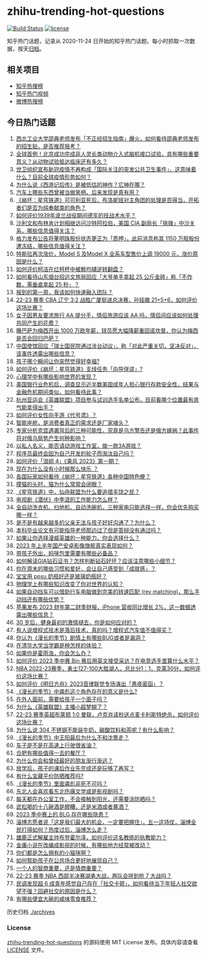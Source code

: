 # zhihu-trending-hot-questions

[![Build Status](https://github.com/justjavac/zhihu-trending-hot-questions/workflows/ci/badge.svg?branch=master)](https://github.com/justjavac/zhihu-trending-hot-questions/actions)
[![license](https://img.shields.io/github/license/justjavac/zhihu-trending-hot-questions)](https://github.com/justjavac/zhihu-trending-hot-questions/blob/master/LICENSE)

知乎热门话题，记录从 2020-11-24
日开始的知乎热门话题。每小时抓取一次数据，按天[归档](./archives)。

## 相关项目

- [知乎热搜榜](https://github.com/justjavac/zhihu-trending-top-search)
- [知乎热门视频](https://github.com/justjavac/zhihu-trending-hot-video)
- [微博热搜榜](https://github.com/justjavac/weibo-trending-hot-search)

## 今日热门话题

<!-- BEGIN -->
<!-- 最后更新时间 Sat May 06 2023 03:08:24 GMT+0800 (China Standard Time) -->

1. [西北工业大学邵典老师发布「不正经招生指南」爆火，如何看待邵典老师发布的招生贴，是否推荐报考？](https://www.zhihu.com/question/598539429)
1. [全球首例！北京成功完成非人灵长类动物介入式脑机接口试验，具有哪些重要意义？从动物试验抵达临床还有多久？](https://www.zhihu.com/question/599231157)
1. [世卫组织宣布新冠疫情不再构成「国际关注的突发公共卫生事件」，这意味着什么？目前全球疫情形势如何？](https://www.zhihu.com/question/599295788)
1. [为什么说《西游记后传》是被低估的神作？它神在哪？](https://www.zhihu.com/question/542181254)
1. [汽车上哪些东西曾被当做笑柄，后来发现是真有用？](https://www.zhihu.com/question/598619006)
1. [《崩坏：星穹铁道》可可利亚死后，布洛妮娅对主角团的处理是否得当，开拓者们是否为纯奉献类的角色？](https://www.zhihu.com/question/598974887)
1. [如何评价1939年波兰战役期间德军的技战术水平？](https://www.zhihu.com/question/576131651)
1. [沙利文和布林肯计划相继访问沙特阿拉伯，美国 CIA 副局长「挑拨」中沙关系，哪些信息值得关注？](https://www.zhihu.com/question/599238266)
1. [格力发布公告将董明珠股份状态更正为「质押」，此前消息称其 1150 万股股份遭冻结，哪些信息值得关注？](https://www.zhihu.com/question/599173828)
1. [特斯拉再次涨价，Model S 及Model X 全系车型售价上调 19000 元，涨价原因是什么？](https://www.zhihu.com/question/599163298)
1. [如何评价柯洁在烂柯杯中被赖均辅逆转翻盘？](https://www.zhihu.com/question/599249730)
1. [如何看待山东烟台招远文旅局回应「大爷单手拿起 25 公斤金砖」称「不作数，需垂直拿起 25 秒」？](https://www.zhihu.com/question/598978881)
1. [报到的第一周，我该如何快速融入团队？](https://www.zhihu.com/question/20186023)
1. [22-23 赛季 CBA 辽宁 3:2 战胜广厦挺进总决赛，孙铭徽 21+5+6，如何评价这场比赛？](https://www.zhihu.com/question/599272728)
1. [女子因男友要求旅行 AA 提分手，情侣旅游应该 AA 吗，情侣间应该如何处理共同产生的花费？](https://www.zhihu.com/question/598066805)
1. [曝巴萨为梅西开出 1000 万欧年薪，球员愿大幅降薪重回诺坎普，你认为梅西是否会回归巴萨？](https://www.zhihu.com/question/599151527)
1. [中国使馆回应「瑞士国民院通过涉台动议」，称「对此严重关切，坚决反对」，该事件透露出哪些信息？](https://www.zhihu.com/question/599007445)
1. [孩子哪个瞬间让你突然觉得好幸福?](https://www.zhihu.com/question/476314541)
1. [如何评价《崩坏：星穹铁道》支线任务「向导佯谬」?](https://www.zhihu.com/question/598843674)
1. [心理学中有哪些影响世界的发现？](https://www.zhihu.com/question/596073905)
1. [美国银行业危机后，调查显示近半数美国成年人担心银行存款安全性，结果与金融危机期间类似，如何看待此事？](https://www.zhihu.com/question/599241481)
1. [杭州亚运会《英雄联盟》项目参与试训选手名单公布，目前看哪个位置最有底气能拿得出手？](https://www.zhihu.com/question/599016740)
1. [如何评价女性向手游《代号鸢》？](https://www.zhihu.com/question/528829268)
1. [智能座舱，是消费者真正的需求还是厂家噱头？](https://www.zhihu.com/question/598596788)
1. [专家分析克宫遇袭背后的三种可能性，究竟是乌方警告还是俄方嫁祸？此事件将对俄乌局势产生何种影响？](https://www.zhihu.com/question/599013166)
1. [以私人名义，能否请动游戏工作室，做一款3A游戏？](https://www.zhihu.com/question/417408755)
1. [程序员最终会因为自己开发的轮子而淘汰自己吗？](https://www.zhihu.com/question/597098685)
1. [如何评价「浪姐 4」《乘风 2023》第一期？](https://www.zhihu.com/question/599180062)
1. [现在为什么没有小时候那么快乐 ？](https://www.zhihu.com/question/598015096)
1. [各国玩家如何看待《崩坏：星穹铁道》各种中国特色梗？](https://www.zhihu.com/question/599013361)
1. [摸猫的头时，猫为什么常常会闭眼？](https://www.zhihu.com/question/39598726)
1. [《星穹铁道》中，仙舟联盟为什么要追猎丰饶之民？](https://www.zhihu.com/question/598928264)
1. [电视剧《潜伏》中李涯的工作能力怎么样？](https://www.zhihu.com/question/337519255)
1. [全自动洗衣机、扫地机、自动洗碗机，三种家电只能选择一样，你会优先购买哪一样？](https://www.zhihu.com/question/598198642)
1. [是不是有越来越多的父亲无法与孩子好好沟通了？为什么？](https://www.zhihu.com/question/308691829)
1. [本科毕业论文有可能指导老师那边过了但是答辩没有通过吗？](https://www.zhihu.com/question/394674498)
1. [如果让你选择漫威英雄的一种能力，你会选择什么？](https://www.zhihu.com/question/596573138)
1. [2023 年上半年国产安卓影像旗舰真实表现如何？](https://www.zhihu.com/question/597247543)
1. [带孩子外出，妈咪包里需要有哪些必备品？](https://www.zhihu.com/question/551097005)
1. [如何解读GIA钻石证书？怎样判断钻石好坏？应该注意哪些小细节？](https://www.zhihu.com/question/59884335)
1. [你在周末的哪些习惯和爱好，会让自己感受到「成就感」？](https://www.zhihu.com/question/594792180)
1. [宝宝用 ppsu 奶瓶好还是玻璃奶瓶好？](https://www.zhihu.com/question/440420625)
1. [物理学上有哪些知识改变了你对世界的认知？](https://www.zhihu.com/question/577483982)
1. [如果自动挡车可以借助行车电脑做到完美的转速匹配 (rev matching)，那么手动挡还有哪些优势？](https://www.zhihu.com/question/599195335)
1. [苹果发布 2023 财年第二财季财报，iPhone 营收同比增长 2%，这一数据透露出哪些信息？](https://www.zhihu.com/question/599170900)
1. [30 岁后，健身最初的激情褪去，你是如何应对的？](https://www.zhihu.com/question/597855748)
1. [有人说增程式技术是落后技术，真的吗？增程式汽车值不值得买？](https://www.zhihu.com/question/598660946)
1. [你认为《漫长的季节》剧情上有哪些BUG或者是漏洞？](https://www.zhihu.com/question/598926882)
1. [在清华大学当学霸是种怎样的体验？](https://www.zhihu.com/question/38974349)
1. [如果你是霍雨浩，你会怎么办？](https://www.zhihu.com/question/454071583)
1. [如何评价 2023 季中赛 Bin 赛后用英文接受采访？在电竞选手里算什么水平？](https://www.zhihu.com/question/599000964)
1. [NBA 2022-23赛季，勇士127-100大胜湖人，总比分1：1，克莱30分，如何评价这场比赛？](https://www.zhihu.com/question/599180315)
1. [如何评价《明日方舟》2023音律联觉专场演出「愚夜密函」？](https://www.zhihu.com/question/598705374)
1. [《漫长的季节》中龚彪这个角色存在的意义是什么?](https://www.zhihu.com/question/598724606)
1. [在外人面前，需要给孩子一个面子吗？](https://www.zhihu.com/question/598572702)
1. [为什么《英雄联盟》主播小超梦糊了？](https://www.zhihu.com/question/598247212)
1. [22-23 赛季英超布莱顿 1:0 曼联，卢克肖读秒送点麦卡利斯特绝杀，如何评价这场比赛？](https://www.zhihu.com/question/599127811)
1. [为什么说 304 不锈钢不能装牛奶，碳酸饮料和茶呢？有什么影响？](https://www.zhihu.com/question/449576554)
1. [《漫长的季节》中王阳最后为什么不和沈墨走？](https://www.zhihu.com/question/599089121)
1. [车子是不是在高速上行驶很省油？](https://www.zhihu.com/question/593960934)
1. [合肥有哪些值得一去的餐厅？](https://www.zhihu.com/question/35665594)
1. [为什么你会和曾经最好的朋友渐行渐远？](https://www.zhihu.com/question/598928671)
1. [放学后，孩子的课后作业先完成还是玩够了再写？](https://www.zhihu.com/question/587989355)
1. [有什么宝藏平价防晒推荐吗?](https://www.zhihu.com/question/596675902)
1. [《漫长的季节》里面龚彪非死不可吗？](https://www.zhihu.com/question/598721328)
1. [东北人会喜欢看东北伤痛文学或是影视剧吗？](https://www.zhihu.com/question/598926468)
1. [每天都在办公室工作，不会接触到阳光，还需要涂防晒吗？](https://www.zhihu.com/question/590781339)
1. [武松喝的十八碗酒是醪糟，还是米酒或者黄酒？](https://www.zhihu.com/question/358481344)
1. [2023 季中赛上的 BLG 存在哪些隐患？](https://www.zhihu.com/question/599106685)
1. [淄博志愿者说「这是我们最大的机会，一定要把握住」，五一这场仗，淄博全民打得如何？热度过后，淄博怎么走？](https://www.zhihu.com/question/599055609)
1. [雄鹿正式解雇主帅布登霍尔泽，如何评价这名教练的执教能力？](https://www.zhihu.com/question/599152614)
1. [金庸小说在改编成影视的时候，有哪些地方经常被改动？](https://www.zhihu.com/question/589557922)
1. [你们都是怎么拥有的小猫咪啊？](https://www.zhihu.com/question/439341620)
1. [如何帮助孩子在公共场合更好地展现自己？](https://www.zhihu.com/question/596729774)
1. [一个人的智商重要，还是情商重要？](https://www.zhihu.com/question/598248246)
1. [22-23 赛季 NBA 西部半决赛湖勇大战，两队会拼到抢 7 大战吗？](https://www.zhihu.com/question/598795291)
1. [民调发现超 6 成青年感觉自己存在「社交卡顿」，如何看待当下年轻人社交欲望不强？回避社交的原因是什么？](https://www.zhihu.com/question/599206009)
1. [有哪些便宜大碗的咸味零食推荐？](https://www.zhihu.com/question/596886744)

<!-- END -->

历史归档 [./archives](./archives)

### License

[zhihu-trending-hot-questions](https://github.com/justjavac/zhihu-trending-hot-questions)
的源码使用 MIT License 发布。具体内容请查看 [LICENSE](./LICENSE) 文件。
